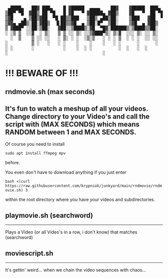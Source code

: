 <pre>
 ▄████▄   ██▓ ███▄    █ ▓█████  ▄▄▄▄    ██▓    ▓█████  ███▄    █ ▓█████▄ 
▒██▀ ▀█  ▓██▒ ██ ▀█   █ ▓█   ▀ ▓█████▄ ▓██▒    ▓█   ▀  ██ ▀█   █ ▒██▀ ██▌
▒▓█    ▄ ▒██▒▓██  ▀█ ██▒▒███   ▒██▒ ▄██▒██░    ▒███   ▓██  ▀█ ██▒░██   █▌
▒▓▓▄ ▄██▒░██░▓██▒  ▐▌██▒▒▓█  ▄ ▒██░█▀  ▒██░    ▒▓█  ▄ ▓██▒  ▐▌██▒░▓█▄   ▌
▒ ▓███▀ ░░██░▒██░   ▓██░░▒████▒░▓█  ▀█▓░██████▒░▒████▒▒██░   ▓██░░▒████▓ 
░ ░▒ ▒  ░░▓  ░ ▒░   ▒ ▒ ░░ ▒░ ░░▒▓███▀▒░ ▒░▓  ░░░ ▒░ ░░ ▒░   ▒ ▒  ▒▒▓  ▒ 
  ░  ▒    ▒ ░░ ░░   ░ ▒░ ░ ░  ░▒░▒   ░ ░ ░ ▒  ░ ░ ░  ░░ ░░   ░ ▒░ ░ ▒  ▒ 
░         ▒ ░   ░   ░ ░    ░    ░    ░   ░ ░      ░      ░   ░ ░  ░ ░  ░ 
░ ░       ░           ░    ░  ░ ░          ░  ░   ░  ░         ░    ░    
░                                    ░                            ░       
</pre>

# !!! BEWARE OF !!! 

## rndmovie.sh (max seconds)

It's fun to watch a meshup of all your videos.
Change directory to your Video's and call the script with (MAX SECONDS) which means RANDOM between 1 and MAX SECONDS.
----

Of course you need to install

`
sudo apt install ffmpeg mpv
`

before.

You even don't have to download anything if you just enter

`
bash <(curl https://raw.githubusercontent.com/krypniok/junkyard/main/rndmovie/rndmovie.sh) 3
`

within the root directory where you have your videos and subdirectories.

## playmovie.sh (searchword)
----
Plays a Video (or all Video's in a row, i don't know) that matches (searchword)

## moviescript.sh
----
It's gettin' weird... when we chain the video sequences with chaos...
